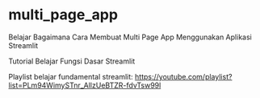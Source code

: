 # multi_page_app
Belajar Bagaimana Cara Membuat Multi Page App Menggunakan Aplikasi Streamlit

Tutorial Belajar Fungsi Dasar Streamlit

Playlist belajar fundamental streamlit: https://youtube.com/playlist?list=PLm94WimySTnr_AllzUeBTZR-fdvTsw99l

